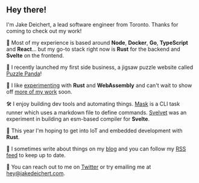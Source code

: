 ## Hey there!

I'm Jake Deichert, a lead software engineer from Toronto. Thanks for coming to check out my work!

🧰 Most of my experience is based around **Node**, **Docker**, **Go**, **TypeScript** and **React**... but my go-to stack right now is **Rust** for the backend and **Svelte** on the frontend. 

🐼 I recently launched my first side business, a jigsaw puzzle website called [Puzzle Panda][1]!

👾 I like [experimenting][2] with **Rust** and **WebAssembly** and can't wait to show off [more of my work][3] soon. 

🛠 I enjoy building dev tools and automating things. [Mask][4] is a CLI task runner which uses a markdown file to define commands. [Svelvet][5] was an experiment in building an esm-based compiler for **Svelte**.

🧪 This year I'm hoping to get into IoT and embedded development with **Rust**. 

📘 I sometimes write about things on my [blog][6] and you can follow my [RSS feed][7] to keep up to date.

👋 You can reach out to me on [Twitter][8] or try emailing me at [hey@jakedeichert.com][9].


[1]: https://puzzlepanda.com
[2]: https://github.com/jakedeichert/wasm-astar
[3]: https://twitter.com/jakedeichert/status/1163153126230302721
[4]: https://github.com/jakedeichert/mask
[5]: https://github.com/jakedeichert/svelvet
[6]: https://jakedeichert.com
[7]: https://jakedeichert.com/feed.xml
[8]: https://twitter.com/jakedeichert
[9]: mailto:hey@jakedeichert.com
